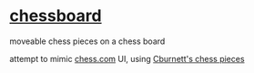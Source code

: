 # [chessboard](https://eeoooue.github.io/chessboard/)

moveable chess pieces on a chess board

attempt to mimic [chess.com](http://chess.com) UI, using [Cburnett's chess pieces](https://commons.wikimedia.org/wiki/Category:SVG_chess_pieces)
